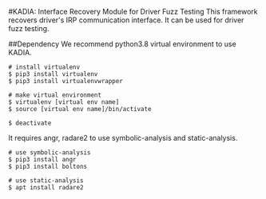 #KADIA: Interface Recovery Module for Driver Fuzz Testing
This framework recovers driver's IRP communication interface.
It can be used for driver fuzz testing.

##Dependency
We recommend python3.8 virtual environment to use KADIA.
~~~{.sh}
# install virtualenv
$ pip3 install virtualenv
$ pip3 install virtualenvwrapper

# make virtual environment
$ virtualenv [virtual env name]
$ source [virtual env name]/bin/activate

$ deactivate
~~~

It requires angr, radare2 to use symbolic-analysis and static-analysis.
~~~{.sh}
# use symbolic-analysis
$ pip3 install angr
$ pip3 install boltons

# use static-analysis 
$ apt install radare2
~~~
